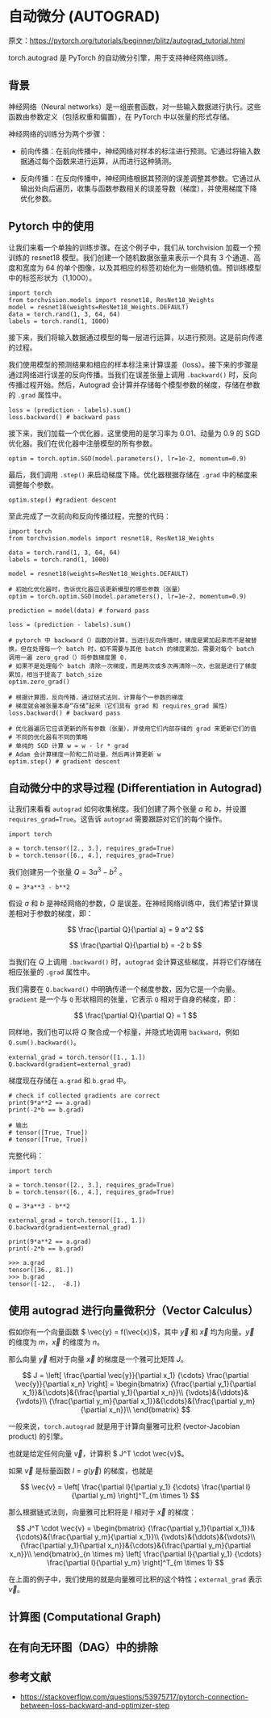 # 自动微分 (AUTOGRAD)

原文：https://pytorch.org/tutorials/beginner/blitz/autograd_tutorial.html

torch.autograd 是 PyTorch 的自动微分引擎，用于支持神经网络训练。

## 背景

神经网络（Neural networks）是一组嵌套函数，对一些输入数据进行执行。这些函数由参数定义（包括权重和偏置），在 PyTorch 中以张量的形式存储。

神经网络的训练分为两个步骤：

- 前向传播：在前向传播中，神经网络对样本的标注进行预测。它通过将输入数据通过每个函数来进行运算，从而进行这种猜测。

- 反向传播：在反向传播中，神经网络根据其预测的误差调整其参数。它通过从输出处向后遍历，收集与函数参数相关的误差导数（梯度），并使用梯度下降优化参数。

## Pytorch 中的使用

让我们来看一个单独的训练步骤。在这个例子中，我们从 torchvision 加载一个预训练的 resnet18 模型。我们创建一个随机数据张量来表示一个具有 3 个通道、高度和宽度为 64 的单个图像，以及其相应的标签初始化为一些随机值。预训练模型中的标签形状为（1,1000）。

```
import torch
from torchvision.models import resnet18, ResNet18_Weights
model = resnet18(weights=ResNet18_Weights.DEFAULT)
data = torch.rand(1, 3, 64, 64)
labels = torch.rand(1, 1000)
```

接下来，我们将输入数据通过模型的每一层进行运算，以进行预测。这是前向传递的过程。

我们使用模型的预测结果和相应的样本标注来计算误差（loss）。接下来的步骤是通过网络进行误差的反向传播。当我们在误差张量上调用 `.backward()` 时，反向传播过程开始。然后，Autograd 会计算并存储每个模型参数的梯度，存储在参数的 `.grad` 属性中。

```
loss = (prediction - labels).sum()
loss.backward() # backward pass
```

接下来，我们加载一个优化器，这里使用的是学习率为 0.01、动量为 0.9 的 SGD 优化器。我们在优化器中注册模型的所有参数。

```
optim = torch.optim.SGD(model.parameters(), lr=1e-2, momentum=0.9)
```

最后，我们调用 `.step()` 来启动梯度下降。优化器根据存储在 `.grad` 中的梯度来调整每个参数。

```
optim.step() #gradient descent
```

至此完成了一次前向和反向传播过程，完整的代码：

```
import torch
from torchvision.models import resnet18, ResNet18_Weights

data = torch.rand(1, 3, 64, 64)
labels = torch.rand(1, 1000)

model = resnet18(weights=ResNet18_Weights.DEFAULT)

# 初始化优化器时，告诉优化器应该更新模型的哪些参数（张量）
optim = torch.optim.SGD(model.parameters(), lr=1e-2, momentum=0.9)

prediction = model(data) # forward pass

loss = (prediction - labels).sum()

# pytorch 中 backward（）函数的计算，当进行反向传播时，梯度是累加起来而不是被替换，但在处理每一个 batch 时，如不需要与其他 batch 的梯度累加，需要对每个 batch 调用一遍 zero_grad（）将参数梯度置 0.
# 如果不是处理每个 batch 清除一次梯度，而是两次或多次再清除一次，也就是进行了梯度累加，相当于提高了 batch_size
optim.zero_grad()

# 根据计算图，反向传播，通过链式法则，计算每个一参数的梯度
# 梯度就会被张量本身“存储”起来（它们具有 grad 和 requires_grad 属性）
loss.backward() # backward pass

# 优化器遍历它应该更新的所有参数（张量），并使用它们内部存储的 grad 来更新它们的值
# 不同的优化器有不同的策略
# 单纯的 SGD 计算 w = w - lr * grad
# Adam 会计算梯度一阶和二阶动量，然后再计算更新 w
optim.step() # gradient descent

```

## 自动微分中的求导过程 (Differentiation in Autograd)

让我们来看看 `autograd` 如何收集梯度。我们创建了两个张量 $a$ 和 $b$，并设置 `requires_grad=True`。这告诉 `autograd` 需要跟踪对它们的每个操作。

```
import torch

a = torch.tensor([2., 3.], requires_grad=True)
b = torch.tensor([6., 4.], requires_grad=True)
```

我们创建另一个张量 $Q = 3 a^3 - b^2$ 。

```
Q = 3*a**3 - b**2
```

假设 $a$ 和 $b$ 是神经网络的参数，$Q$ 是误差。在神经网络训练中，我们希望计算误差相对于参数的梯度，即：

$$  \frac{\partial Q}{\partial a} = 9 a^2 $$

$$  \frac{\partial Q}{\partial b} = -2 b $$

当我们在 $Q$ 上调用 `.backward()` 时，`autograd` 会计算这些梯度，并将它们存储在相应张量的 `.grad` 属性中。

我们需要在 `Q.backward()` 中明确传递一个梯度参数，因为它是一个向量。`gradient` 是一个与 `Q` 形状相同的张量，它表示 `Q` 相对于自身的梯度，即：

$$  \frac{\partial Q}{\partial Q} = 1 $$

同样地，我们也可以将 $Q$ 聚合成一个标量，并隐式地调用 `backward`，例如 `Q.sum().backward()`。

```
external_grad = torch.tensor([1., 1.])
Q.backward(gradient=external_grad)
```

梯度现在存储在 `a.grad` 和 `b.grad` 中。

```
# check if collected gradients are correct
print(9*a**2 == a.grad)
print(-2*b == b.grad)

# 输出
# tensor([True, True])
# tensor([True, True])

```

完整代码：

```
import torch

a = torch.tensor([2., 3.], requires_grad=True)
b = torch.tensor([6., 4.], requires_grad=True)

Q = 3*a**3 - b**2

external_grad = torch.tensor([1., 1.])
Q.backward(gradient=external_grad)

print(9*a**2 == a.grad)
print(-2*b == b.grad)

```

```
>>> a.grad
tensor([36., 81.])
>>> b.grad
tensor([-12.,  -8.])

```

## 使用 autograd 进行向量微积分（Vector Calculus）

假如你有一个向量函数 $ \vec{y} = f(\vec{x})$，其中 $\vec{y}$ 和 $\vec{x}$ 均为向量。$\vec{y}$ 的维度为 $m$，$\vec{x}$ 的维度为 $n$。

那么向量 $\vec{y}$ 相对于向量 $\vec{x}$ 的梯度是一个雅可比矩阵 $J$。

$$
J = \left[ \frac{\partial \vec{y}}{\partial x_1} {\cdots} \frac{\partial \vec{y}}{\partial x_n}  \right] = \begin{bmatrix}
{\frac{\partial y_1}{\partial x_1}}&{\cdots}&{\frac{\partial y_1}{\partial x_n}}\\
{\vdots}&{\ddots}&{\vdots}\\
{\frac{\partial y_m}{\partial x_1}}&{\cdots}&{\frac{\partial y_m}{\partial x_n}}\\
\end{bmatrix}
$$

一般来说，`torch.autograd` 就是用于计算向量雅可比积 (vector-Jacobian product) 的引擎。

也就是给定任何向量 $\vec{v}$，计算积 $ J^T \cdot \vec{v}$。

如果 $\vec{v}$ 是标量函数 $l = g(\vec{y})$ 的梯度，也就是

$$ \vec{v} = \left[ \frac{\partial l}{\partial y_1} {\cdots} \frac{\partial l}{\partial y_m}  \right]^T_{m \times 1} $$

那么根据链式法则，向量雅可比积将是 $l$ 相对于 $\vec{x}$ 的梯度：

$$
J^T \cdot \vec{v} = \begin{bmatrix}
{\frac{\partial y_1}{\partial x_1}}&{\cdots}&{\frac{\partial y_m}{\partial x_1}}\\
{\vdots}&{\ddots}&{\vdots}\\
{\frac{\partial y_1}{\partial x_n}}&{\cdots}&{\frac{\partial y_m}{\partial x_n}}\\ 
\end{bmatrix}_{n \times m}
\left[ \frac{\partial l}{\partial y_1} {\cdots} \frac{\partial l}{\partial y_m}  \right]^T_{m \times 1}
$$

在上面的例子中，我们使用的就是向量雅可比积的这个特性；`external_grad` 表示 $\vec{v}$。


## 计算图 (Computational Graph)

## 在有向无环图（DAG）中的排除



## 参考文献
- https://stackoverflow.com/questions/53975717/pytorch-connection-between-loss-backward-and-optimizer-step
